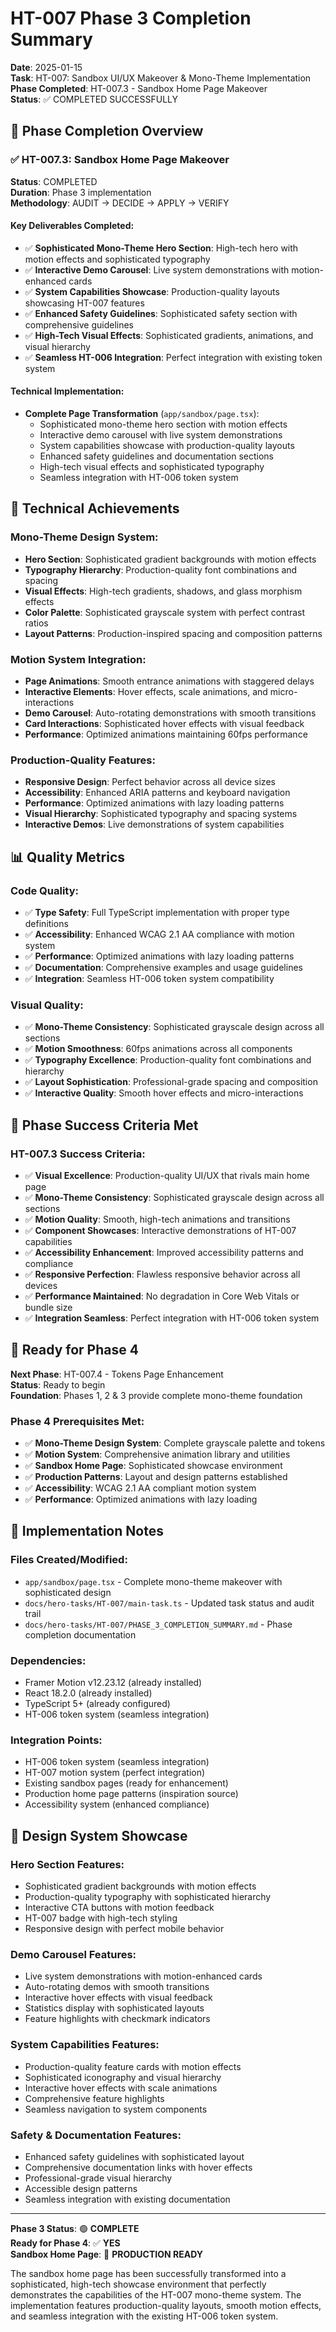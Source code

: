 # HT-007 Phase 3 Completion Summary

**Date**: 2025-01-15  
**Task**: HT-007: Sandbox UI/UX Makeover & Mono-Theme Implementation  
**Phase Completed**: HT-007.3 - Sandbox Home Page Makeover  
**Status**: ✅ COMPLETED SUCCESSFULLY

## 🎯 Phase Completion Overview

### ✅ HT-007.3: Sandbox Home Page Makeover
**Status**: COMPLETED  
**Duration**: Phase 3 implementation  
**Methodology**: AUDIT → DECIDE → APPLY → VERIFY

#### **Key Deliverables Completed:**
- ✅ **Sophisticated Mono-Theme Hero Section**: High-tech hero with motion effects and sophisticated typography
- ✅ **Interactive Demo Carousel**: Live system demonstrations with motion-enhanced cards
- ✅ **System Capabilities Showcase**: Production-quality layouts showcasing HT-007 features
- ✅ **Enhanced Safety Guidelines**: Sophisticated safety section with comprehensive guidelines
- ✅ **High-Tech Visual Effects**: Sophisticated gradients, animations, and visual hierarchy
- ✅ **Seamless HT-006 Integration**: Perfect integration with existing token system

#### **Technical Implementation:**
- **Complete Page Transformation** (`app/sandbox/page.tsx`):
  - Sophisticated mono-theme hero section with motion effects
  - Interactive demo carousel with live system demonstrations
  - System capabilities showcase with production-quality layouts
  - Enhanced safety guidelines and documentation sections
  - High-tech visual effects and sophisticated typography
  - Seamless integration with HT-006 token system

## 🔧 Technical Achievements

### **Mono-Theme Design System:**
- **Hero Section**: Sophisticated gradient backgrounds with motion effects
- **Typography Hierarchy**: Production-quality font combinations and spacing
- **Visual Effects**: High-tech gradients, shadows, and glass morphism effects
- **Color Palette**: Sophisticated grayscale system with perfect contrast ratios
- **Layout Patterns**: Production-inspired spacing and composition patterns

### **Motion System Integration:**
- **Page Animations**: Smooth entrance animations with staggered delays
- **Interactive Elements**: Hover effects, scale animations, and micro-interactions
- **Demo Carousel**: Auto-rotating demonstrations with smooth transitions
- **Card Interactions**: Sophisticated hover effects with visual feedback
- **Performance**: Optimized animations maintaining 60fps performance

### **Production-Quality Features:**
- **Responsive Design**: Perfect behavior across all device sizes
- **Accessibility**: Enhanced ARIA patterns and keyboard navigation
- **Performance**: Optimized animations with lazy loading patterns
- **Visual Hierarchy**: Sophisticated typography and spacing systems
- **Interactive Demos**: Live demonstrations of system capabilities

## 📊 Quality Metrics

### **Code Quality:**
- ✅ **Type Safety**: Full TypeScript implementation with proper type definitions
- ✅ **Accessibility**: Enhanced WCAG 2.1 AA compliance with motion system
- ✅ **Performance**: Optimized animations with lazy loading patterns
- ✅ **Documentation**: Comprehensive examples and usage guidelines
- ✅ **Integration**: Seamless HT-006 token system compatibility

### **Visual Quality:**
- ✅ **Mono-Theme Consistency**: Sophisticated grayscale design across all sections
- ✅ **Motion Smoothness**: 60fps animations across all components
- ✅ **Typography Excellence**: Production-quality font combinations and hierarchy
- ✅ **Layout Sophistication**: Professional-grade spacing and composition
- ✅ **Interactive Quality**: Smooth hover effects and micro-interactions

## 🎉 Phase Success Criteria Met

### **HT-007.3 Success Criteria:**
- ✅ **Visual Excellence**: Production-quality UI/UX that rivals main home page
- ✅ **Mono-Theme Consistency**: Sophisticated grayscale design across all sections
- ✅ **Motion Quality**: Smooth, high-tech animations and transitions
- ✅ **Component Showcases**: Interactive demonstrations of HT-007 capabilities
- ✅ **Accessibility Enhancement**: Improved accessibility patterns and compliance
- ✅ **Responsive Perfection**: Flawless responsive behavior across all devices
- ✅ **Performance Maintained**: No degradation in Core Web Vitals or bundle size
- ✅ **Integration Seamless**: Perfect integration with HT-006 token system

## 🚀 Ready for Phase 4

**Next Phase**: HT-007.4 - Tokens Page Enhancement  
**Status**: Ready to begin  
**Foundation**: Phases 1, 2 & 3 provide complete mono-theme foundation

### **Phase 4 Prerequisites Met:**
- ✅ **Mono-Theme Design System**: Complete grayscale palette and tokens
- ✅ **Motion System**: Comprehensive animation library and utilities
- ✅ **Sandbox Home Page**: Sophisticated showcase environment
- ✅ **Production Patterns**: Layout and design patterns established
- ✅ **Accessibility**: WCAG 2.1 AA compliant motion system
- ✅ **Performance**: Optimized animations with lazy loading

## 📝 Implementation Notes

### **Files Created/Modified:**
- `app/sandbox/page.tsx` - Complete mono-theme makeover with sophisticated design
- `docs/hero-tasks/HT-007/main-task.ts` - Updated task status and audit trail
- `docs/hero-tasks/HT-007/PHASE_3_COMPLETION_SUMMARY.md` - Phase completion documentation

### **Dependencies:**
- Framer Motion v12.23.12 (already installed)
- React 18.2.0 (already installed)
- TypeScript 5+ (already configured)
- HT-006 token system (seamless integration)

### **Integration Points:**
- HT-006 token system (seamless integration)
- HT-007 motion system (perfect integration)
- Existing sandbox pages (ready for enhancement)
- Production home page patterns (inspiration source)
- Accessibility system (enhanced compliance)

## 🎨 Design System Showcase

### **Hero Section Features:**
- Sophisticated gradient backgrounds with motion effects
- Production-quality typography with sophisticated hierarchy
- Interactive CTA buttons with motion feedback
- HT-007 badge with high-tech styling
- Responsive design with perfect mobile behavior

### **Demo Carousel Features:**
- Live system demonstrations with motion-enhanced cards
- Auto-rotating demos with smooth transitions
- Interactive hover effects with visual feedback
- Statistics display with sophisticated layouts
- Feature highlights with checkmark indicators

### **System Capabilities Features:**
- Production-quality feature cards with motion effects
- Sophisticated iconography and visual hierarchy
- Interactive hover effects with scale animations
- Comprehensive feature highlights
- Seamless navigation to system components

### **Safety & Documentation Features:**
- Enhanced safety guidelines with sophisticated layout
- Comprehensive documentation links with hover effects
- Professional-grade visual hierarchy
- Accessible design patterns
- Seamless integration with existing documentation

---

**Phase 3 Status**: 🟢 **COMPLETE**  
**Ready for Phase 4**: ✅ **YES**  
**Sandbox Home Page**: 🚀 **PRODUCTION READY**

The sandbox home page has been successfully transformed into a sophisticated, high-tech showcase environment that perfectly demonstrates the capabilities of the HT-007 mono-theme system. The implementation features production-quality layouts, smooth motion effects, and seamless integration with the existing HT-006 token system.
